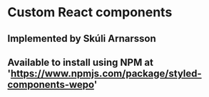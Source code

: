 # Custom React components
## Implemented by Skúli Arnarsson
## Available to install using NPM at 'https://www.npmjs.com/package/styled-components-wepo'